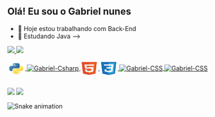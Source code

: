 
## Olá! Eu sou o Gabriel nunes

- 🔭 Hoje estou trabalhando com Back-End 
- 🌱 Estudando Java
-->
 <div>
  <a href="https://github.com/GabrielDalacorte">
  <img height="180em" src="https://github-readme-stats.vercel.app/api?username=GabrielDalacorte&show_icons=true&theme=dracula&include_all_commits=true&count_private=true"/>
  <img height="180em" src="https://github-readme-stats.vercel.app/api/top-langs/?username=GabrielDalacorte&layout=compact&langs_count=7&theme=dracula"/>
</div>
<div style="display: inline_block"><br>
  <img align="center" alt="Gabriel-Python" height="30" width="40" src="https://raw.githubusercontent.com/devicons/devicon/master/icons/python/python-original.svg">
  <img align="center" alt="Gabriel-Csharp" height="30" width="40" src="https://cdn.jsdelivr.net/gh/devicons/devicon/icons/django/django-original.svg" />
  <img align="center" alt="Gabriel-HTML" height="30" width="40" src="https://raw.githubusercontent.com/devicons/devicon/master/icons/html5/html5-original.svg">
  <img align="center" alt="Gabriel-CSS" height="30" width="40" src="https://raw.githubusercontent.com/devicons/devicon/master/icons/css3/css3-original.svg">
  <img align="center" alt="Gabriel-CSS" height="30" width="40" src="https://cdn.jsdelivr.net/gh/devicons/devicon/icons/mysql/mysql-plain.svg" />
  <img align="center" alt="Gabriel-CSS" height="30" width="40" src="https://cdn.jsdelivr.net/gh/devicons/devicon/icons/postgresql/postgresql-original-wordmark.svg" />
</div>
  
  ##
 
<div> 

  <a href = "mailto:gnunes.servico@gmail.com@gmail.com"><img src="https://img.shields.io/badge/-Gmail-%23333?style=for-the-badge&logo=gmail&logoColor=white" target="_blank"></a>
  <a href="https://www.linkedin.com/in/gabrieldalacorte" target="_blank"><img src="https://img.shields.io/badge/-LinkedIn-%230077B5?style=for-the-badge&logo=linkedin&logoColor=white" target="_blank"></a> 
 
  ![Snake animation](https://github.com/GabrielDalacorte/GabrielDalacorte/blob/output/github-contribution-grid-snake.svg)
 

</div>
